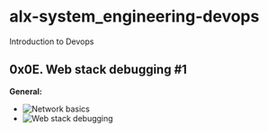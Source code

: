 # alx-system_engineering-devops
Introduction to Devops
## 0x0E. Web stack debugging #1

**General:**
- ![Network basics](https://intranet.alxswe.com/concepts/33)
- ![Web stack debugging](https://intranet.alxswe.com/concepts/68)
